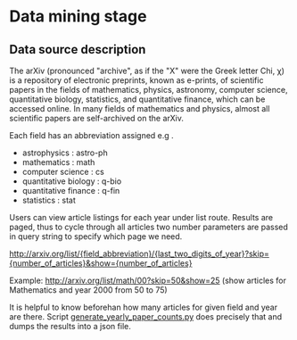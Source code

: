 Data mining stage
=================

Data source description
-----------------------

The arXiv (pronounced "archive", as if the "X" were the Greek letter Chi, χ) is a repository of electronic preprints, known as e-prints, of scientific papers in the fields of mathematics, physics, astronomy, computer science, quantitative biology, statistics, and quantitative finance, which can be accessed online. In many fields of mathematics and physics, almost all scientific papers are self-archived on the arXiv.

Each field has an abbreviation assigned e.g . 

- astrophysics : astro-ph
- mathematics : math
- computer science : cs
- quantitative biology : q-bio
- quantitative finance : q-fin
- statistics : stat

Users can view article listings for each year under list route. Results are paged, thus to cycle through all articles two number parameters are passed in query string to specify which page we need.

http://arxiv.org/list/{field_abbreviation}/{last_two_digits_of_year}?skip={number_of_articles}&show={number_of_articles}

Example: http://arxiv.org/list/math/00?skip=50&show=25 (show articles for Mathematics and year 2000 from 50 to 75)

It is helpful to know beforehan how many articles for given field and year are there. Script [generate_yearly_paper_counts.py](generate_yearly_paper_counts.py) does precisely that and dumps the results into a json file.


